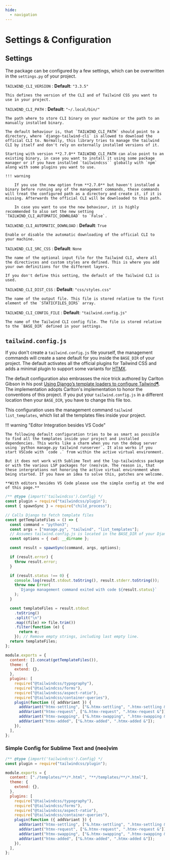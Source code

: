 ```yaml
---
hide:
  - navigation
---
```


# Settings & Configuration

## Settings

The package can be configured by a few settings, which can be overwritten in the `settings.py` of your project.

`TAILWIND_CLI_VERSION`
: **Default**: `"3.3.5"`

    This defines the version of the CLI and of Tailwind CSS you want to use in your project.

`TAILWIND_CLI_PATH`
: **Default**: `"~/.local/bin/"`

    The path where to store CLI binary on your machine or the path to an manually installed binary.

    The default behaviour is, that `TAILWIND_CLI_PATH` should point to a directory, where `django-tailwind-cli` is allowed to download the official CLI to. Normally, this library tries to manage the tailwind CLI by itself and don't rely on externally installed versions of it.

    Starting with version **2.7.0** TAILWIND_CLI_PATH can also point to an existing binary, in case you want to install it using some package manager or if you have installed `tailwindcss`` globally with `npm` along with some plugins you want to use.

    !!! warning

        If you use the new option from **2.7.0** but haven't installed a binary before running any of the management commands, these commands will treat the configured path as a directory and create it, if it is missing. Afterwards the official CLI will be downloaded to this path.

        In case you want to use the new behaviour, it is highly recommended to also set the new setting `TAILWIND_CLI_AUTOMATIC_DOWNLOAD` to `False`.

`TAILWIND_CLI_AUTOMATIC_DOWNLOAD`
: **Default**: `True`

    Enable or disable the automatic downloading of the official CLI to your machine.

`TAILWIND_CLI_SRC_CSS`
: **Default**: `None`

    The name of the optional input file for the Tailwind CLI, where all the directivces and custom styles are defined. This is where you add your own definitions for the different layers.

    If you don't define this setting, the default of the Tailwind CLI is used.

`TAILWIND_CLI_DIST_CSS`
: **Default**: `"css/styles.css"`

    The name of the output file. This file is stored relative to the first element of the `STATICFILES_DIRS` array.

`TAILWIND_CLI_CONFIG_FILE`
: **Default**: `"tailwind.config.js"`

    The name of the Tailwind CLI config file. The file is stored relative to the `BASE_DIR` defined in your settings.

## `tailwind.config.js`

If you don't create a `tailwind.config.js` file yourself, the management commands will create a sane default for you inside the `BASE_DIR` of your project. The default activates all the official plugins for Tailwind CSS and adds a minimal plugin to support some variants for [HTMX](https://htmx.org/).

The default configuration also embrasses the nice trick authored by Carlton Gibson in his post [Using Django’s template loaders to configure Tailwind¶](https://noumenal.es/notes/tailwind/django-integration/). The implementation adopts Carlton's implementation to honor the conventions of this project. If you put your `tailwind.config.js` in a different location then your `BASE_DIR`, you have to change this file too.

This configuration uses the management command `tailwind list_templates`, which list all the templates files inside your project.

!!! warning "Editor Integration besides VS Code"

    The following default configuration tries to be as smart as possible to find all the templates inside your project and installed dependencies. This works like a charm when you run the debug server using `python manage.py tailwind runserver`. It also works if you start VSCode with `code .` from within the active virtual environment.

    But it does not work with Sublime Text and the lsp-tailwindcss package or with the various LSP packages for (neo)vim. The reason is, that these intergrations not honoring the active virtual environment when being started. If you have an idea to solve this, patches are welcome.

    **With editors besides VS Code please use the simple config at the end of this page.**

```javascript title="tailwind.config.js"
/** @type {import('tailwindcss').Config} */
const plugin = require("tailwindcss/plugin");
const { spawnSync } = require("child_process");

// Calls Django to fetch template files
const getTemplateFiles = () => {
  const command = "python3";
  const args = ["manage.py", "tailwind", "list_templates"];
  // Assumes tailwind.config.js is located in the BASE_DIR of your Django project.
  const options = { cwd: __dirname };

  const result = spawnSync(command, args, options);

  if (result.error) {
    throw result.error;
  }

  if (result.status !== 0) {
    console.log(result.stdout.toString(), result.stderr.toString());
    throw new Error(
      `Django management command exited with code ${result.status}`
    );
  }

  const templateFiles = result.stdout
    .toString()
    .split("\n")
    .map((file) => file.trim())
    .filter(function (e) {
      return e;
    }); // Remove empty strings, including last empty line.
  return templateFiles;
};

module.exports = {
  content: [].concat(getTemplateFiles()),
  theme: {
    extend: {},
  },
  plugins: [
    require("@tailwindcss/typography"),
    require("@tailwindcss/forms"),
    require("@tailwindcss/aspect-ratio"),
    require("@tailwindcss/container-queries"),
    plugin(function ({ addVariant }) {
      addVariant("htmx-settling", ["&.htmx-settling", ".htmx-settling &"]);
      addVariant("htmx-request", ["&.htmx-request", ".htmx-request &"]);
      addVariant("htmx-swapping", ["&.htmx-swapping", ".htmx-swapping &"]);
      addVariant("htmx-added", ["&.htmx-added", ".htmx-added &"]);
    }),
  ],
};
```

### Simple Config for Sublime Text and (neo)vim

```javascript title="tailwind.config.js"
/** @type {import('tailwindcss').Config} */
const plugin = require("tailwindcss/plugin");

module.exports = {
  content: ["./templates/**/*.html", "**/templates/**/*.html"],
  theme: {
    extend: {},
  },
  plugins: [
    require("@tailwindcss/typography"),
    require("@tailwindcss/forms"),
    require("@tailwindcss/aspect-ratio"),
    require("@tailwindcss/container-queries"),
    plugin(function ({ addVariant }) {
      addVariant("htmx-settling", ["&.htmx-settling", ".htmx-settling &"]);
      addVariant("htmx-request", ["&.htmx-request", ".htmx-request &"]);
      addVariant("htmx-swapping", ["&.htmx-swapping", ".htmx-swapping &"]);
      addVariant("htmx-added", ["&.htmx-added", ".htmx-added &"]);
    }),
  ],
};
```
